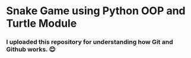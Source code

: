 # Snake Game using Python OOP and Turtle Module

### I uploaded this repository for understanding how Git and Github works. 😊
